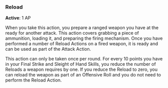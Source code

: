 ### Reload
**Active**: 1 AP

When you take this action, you prepare a ranged weapon you have at the ready for another attack. This action covers grabbing a piece of ammunition, loading it, and preparing the firing mechanism. Once you have performed a number of Reload Actions on a fired weapon, it is ready and can be used as part of the Attack Action.

This action can only be taken once per round. For every 10 points you have in your Final Strike and Sleight of Hand Skills, you reduce the number of Reloads a weapon requires by one. If you reduce the Reload to zero, you can reload the weapon as part of an Offensive Roll and you do not need to perform the Reload Action. 